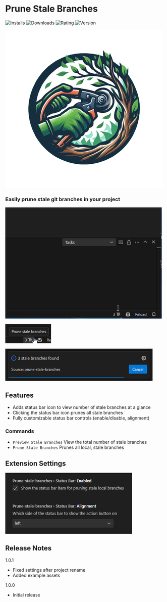 # Prune Stale Branches

![Installs](https://vsmarketplacebadges.dev/installs/xadamxk.prune-stale-branches.svg) ![Downloads](https://vsmarketplacebadges.dev/downloads/xadamxk.prune-stale-branches.svg) ![Rating](https://vsmarketplacebadges.dev/rating/xadamxk.prune-stale-branches.svg) ![Version](https://vsmarketplacebadges.dev/version/xadamxk.prune-stale-branches.svg)

![logo](./images/logo-transparent.png)

### Easily prune stale git branches in your project

![Prune command](./images/prune-command.gif)

![Preview](./images/toolbar-preview.png)

![Preview command](./images/preview-command.png)

## Features

- Adds status bar icon to view number of stale branches at a glance
- Clicking the status bar icon prunes all stale branches
- Fully customizable status bar controls (enable/disable, alignment)

### Commands

- `Preview Stale Branches` View the total number of stale branches
- `Prune Stale Branches` Prunes all local, stale branches

## Extension Settings

![Extension settings](./images/settings.png)

## Release Notes

1.0.1
- Fixed settings after project rename
- Added example assets

1.0.0
- Initial release
